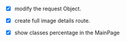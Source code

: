 -[x] modify the request Object.
-[x] create full image details route.
-[x] show classes percentage in the MainPage


